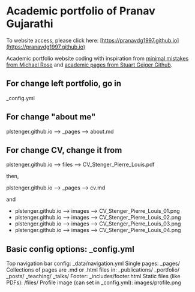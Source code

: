 # Academic portfolio of Pranav Gujarathi

To website access, please click here: [https://pranavdg1997.github.io](https://pranavdg1997.github.io)

Academic portfolio website coding with inspiration from [minimal mistakes from Michael Rose](https://mmistakes.github.io/minimal-mistakes/) and [academic pages from Stuart Geiger Github](https://github.com/academicpages/academicpages.github.io).

## For change left portfolio, go in
_config.yml

## For change "about me"
plstenger.github.io --> _pages --> about.md

## For change CV, change it from
plstenger.github.io --> files --> CV_Stenger_Pierre_Louis.pdf

then,

plstenger.github.io --> _pages --> cv.md 

and

- plstenger.github.io --> images --> CV_Stenger_Pierre_Louis_01.png
- plstenger.github.io --> images --> CV_Stenger_Pierre_Louis_02.png
- plstenger.github.io --> images --> CV_Stenger_Pierre_Louis_03.png
- plstenger.github.io --> images --> CV_Stenger_Pierre_Louis_04.png


## Basic config options: _config.yml
Top navigation bar config: _data/navigation.yml
Single pages: _pages/
Collections of pages are .md or .html files in:
_publications/
_portfolio/
_posts/
_teaching/
_talks/
Footer: _includes/footer.html
Static files (like PDFs): /files/
Profile image (can set in _config.yml): images/profile.png
